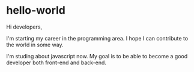 # hello-world
Hi developers,

I'm starting my career in the programming area. I hope I can contribute to the world in some way.

I'm studing about javascript now. My goal is to be able to become a good developer both front-end and back-end.
